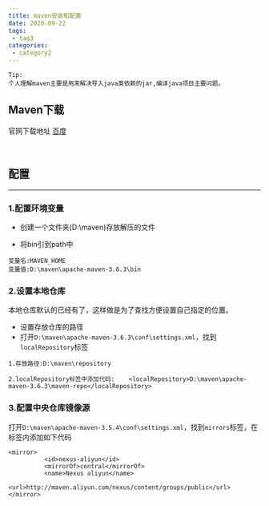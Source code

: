 ```yaml
---
title: maven安装和配置
date: 2020-09-22
tags:
 - tag3
categories: 
 - category2
---
```


```
Tip:
个人理解maven主要是用来解决导入java类依赖的jar,编译java项目主要问题。
```

## Maven下载

官网下载地址 [百度](https://www.baidu.com/)

<br>

## 配置
---
### 1.配置环境变量
+ 创建一个文件夹(D:\maven)存放解压的文件

+ 将bin引到path中
```
变量名:MAVEN_HOME
变量值:D:\maven\apache-maven-3.6.3\bin
```

### 2.设置本地仓库
本地仓库默认的已经有了，这样做是为了查找方便设置自己指定的位置。

+ 设置存放仓库的路径
+ 打开`D:\maven\apache-maven-3.6.3\conf\settings.xml`，找到`localRepository`标签


```
1.存放路径:D:\maven\repository

2.localRepository标签中添加代码:    <localRepository>D:\maven\apache-maven-3.6.3\maven-repo</localRepository>
```
### 3.配置中央仓库镜像源
打开`D:\maven\apache-maven-3.5.4\conf\settings.xml`，找到`mirrors`标签，在标签内添加如下代码
```
<mirror>
          <id>nexus-aliyun</id>
          <mirrorOf>central</mirrorOf>
          <name>Nexus aliyun</name>
          <url>http://maven.aliyun.com/nexus/content/groups/public</url> 
</mirror>
```

